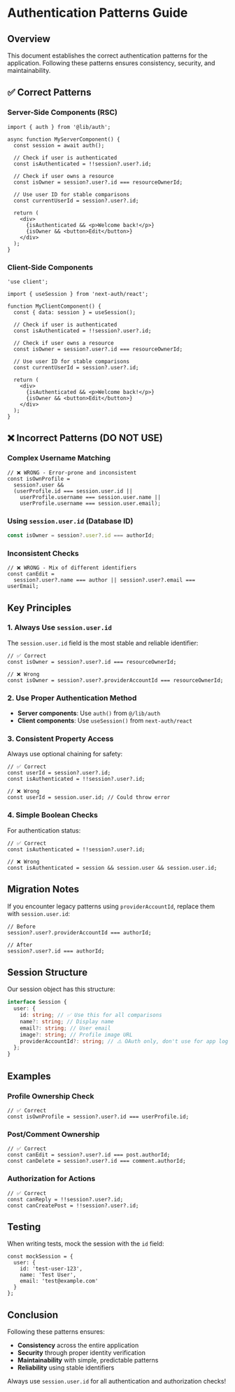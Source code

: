 # Authentication Patterns Guide

## Overview

This document establishes the correct authentication patterns for the application. Following these patterns ensures consistency, security, and maintainability.

## ✅ Correct Patterns

### Server-Side Components (RSC)

```tsx
import { auth } from '@lib/auth';

async function MyServerComponent() {
  const session = await auth();

  // Check if user is authenticated
  const isAuthenticated = !!session?.user?.id;

  // Check if user owns a resource
  const isOwner = session?.user?.id === resourceOwnerId;

  // Use user ID for stable comparisons
  const currentUserId = session?.user?.id;

  return (
    <div>
      {isAuthenticated && <p>Welcome back!</p>}
      {isOwner && <button>Edit</button>}
    </div>
  );
}
```

### Client-Side Components

```tsx
'use client';

import { useSession } from 'next-auth/react';

function MyClientComponent() {
  const { data: session } = useSession();

  // Check if user is authenticated
  const isAuthenticated = !!session?.user?.id;

  // Check if user owns a resource
  const isOwner = session?.user?.id === resourceOwnerId;

  // Use user ID for stable comparisons
  const currentUserId = session?.user?.id;

  return (
    <div>
      {isAuthenticated && <p>Welcome back!</p>}
      {isOwner && <button>Edit</button>}
    </div>
  );
}
```

## ❌ Incorrect Patterns (DO NOT USE)

### Complex Username Matching

```tsx
// ❌ WRONG - Error-prone and inconsistent
const isOwnProfile =
  session?.user &&
  (userProfile.id === session.user.id ||
    userProfile.username === session.user.name ||
    userProfile.username === session.user.email);
```

### Using `session.user.id` (Database ID)

```typescript
const isOwner = session?.user?.id === authorId;
```

### Inconsistent Checks

```tsx
// ❌ WRONG - Mix of different identifiers
const canEdit =
  session?.user?.name === author || session?.user?.email === userEmail;
```

## Key Principles

### 1. Always Use `session.user.id`

The `session.user.id` field is the most stable and reliable identifier:

```tsx
// ✅ Correct
const isOwner = session?.user?.id === resourceOwnerId;

// ❌ Wrong
const isOwner = session?.user?.providerAccountId === resourceOwnerId;
```

### 2. Use Proper Authentication Method

- **Server components**: Use `auth()` from `@/lib/auth`
- **Client components**: Use `useSession()` from `next-auth/react`

### 3. Consistent Property Access

Always use optional chaining for safety:

```tsx
// ✅ Correct
const userId = session?.user?.id;
const isAuthenticated = !!session?.user?.id;

// ❌ Wrong
const userId = session.user.id; // Could throw error
```

### 4. Simple Boolean Checks

For authentication status:

```tsx
// ✅ Correct
const isAuthenticated = !!session?.user?.id;

// ❌ Wrong
const isAuthenticated = session && session.user && session.user.id;
```

## Migration Notes

If you encounter legacy patterns using `providerAccountId`, replace them with `session.user.id`:

```tsx
// Before
session?.user?.providerAccountId === authorId;

// After
session?.user?.id === authorId;
```

## Session Structure

Our session object has this structure:

```typescript
interface Session {
  user: {
    id: string; // ✅ Use this for all comparisons
    name?: string; // Display name
    email?: string; // User email
    image?: string; // Profile image URL
    providerAccountId?: string; // ⚠️ OAuth only, don't use for app logic
  };
}
```

## Examples

### Profile Ownership Check

```tsx
// ✅ Correct
const isOwnProfile = session?.user?.id === userProfile.id;
```

### Post/Comment Ownership

```tsx
// ✅ Correct
const canEdit = session?.user?.id === post.authorId;
const canDelete = session?.user?.id === comment.authorId;
```

### Authorization for Actions

```tsx
// ✅ Correct
const canReply = !!session?.user?.id;
const canCreatePost = !!session?.user?.id;
```

## Testing

When writing tests, mock the session with the `id` field:

```tsx
const mockSession = {
  user: {
    id: 'test-user-123',
    name: 'Test User',
    email: 'test@example.com'
  }
};
```

## Conclusion

Following these patterns ensures:

- **Consistency** across the entire application
- **Security** through proper identity verification
- **Maintainability** with simple, predictable patterns
- **Reliability** using stable identifiers

Always use `session.user.id` for all authentication and authorization checks!
